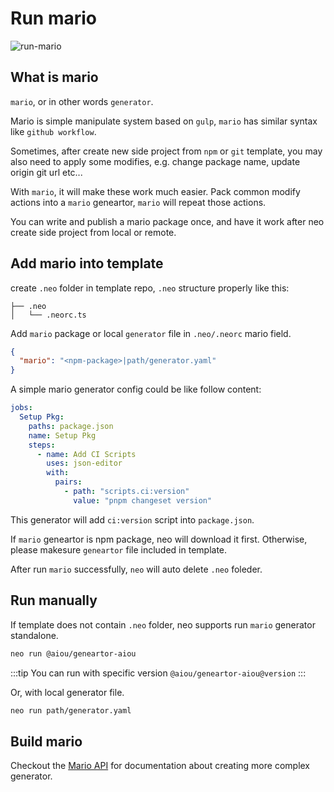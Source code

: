 # Run mario

![run-mario](/assets/run-mario.gif)

## What is mario

`mario`, or in other words `generator`. 

Mario is simple manipulate system based on `gulp`, `mario` has similar syntax like `github workflow`. 

Sometimes, after create new side project from `npm` or `git` template, you may also need to apply some modifies, e.g. change package name, update origin git url etc...

With `mario`, it will make these work much easier. Pack common modify actions into a `mario` geneartor, `mario` will repeat those actions. 

You can write and publish a mario package once, and have it work after neo create side project from local or remote.

## Add mario into template

create `.neo` folder in template repo, `.neo` structure properly like this:

```
├── .neo
│   └── .neorc.ts
```

Add `mario` package or local `generator` file in `.neo/.neorc` mario field.

```json
{
  "mario": "<npm-package>|path/generator.yaml"
}
```

A simple mario generator config could be like follow content:

```yaml
jobs:
  Setup Pkg:
    paths: package.json
    name: Setup Pkg
    steps:
      - name: Add CI Scripts
        uses: json-editor
        with:
          pairs:
            - path: "scripts.ci:version"
              value: "pnpm changeset version"
```

This generator will add `ci:version` script into `package.json`.

If `mario` geneartor is npm package, neo will download it first. Otherwise, please makesure `geneartor` file included in template.

After run `mario` successfully, `neo` will auto delete `.neo` foleder.

## Run manually

If template does not contain `.neo` folder, neo supports run `mario` generator standalone.

```sh
neo run @aiou/geneartor-aiou
```

:::tip
You can run with specific version `@aiou/geneartor-aiou@version`
:::

Or, with local generator file.

```sh
neo run path/generator.yaml
```

## Build mario

Checkout the [Mario API](/guide/mario-api) for documentation about creating more complex generator.
